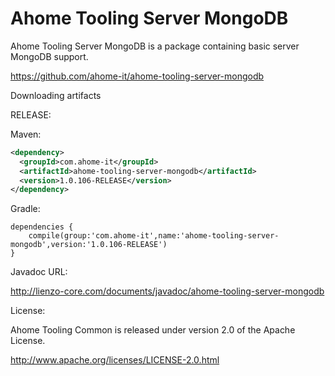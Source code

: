Ahome Tooling Server MongoDB
======

Ahome Tooling Server MongoDB is a package containing basic server MongoDB support.

https://github.com/ahome-it/ahome-tooling-server-mongodb

Downloading artifacts

RELEASE:

Maven:
```xml
<dependency>
  <groupId>com.ahome-it</groupId>
  <artifactId>ahome-tooling-server-mongodb</artifactId>
  <version>1.0.106-RELEASE</version>
</dependency>
```
Gradle:

```
dependencies {
    compile(group:'com.ahome-it',name:'ahome-tooling-server-mongodb',version:'1.0.106-RELEASE')
}
```
Javadoc URL:

http://lienzo-core.com/documents/javadoc/ahome-tooling-server-mongodb

License:

Ahome Tooling Common is released under version 2.0 of the Apache License.

http://www.apache.org/licenses/LICENSE-2.0.html
